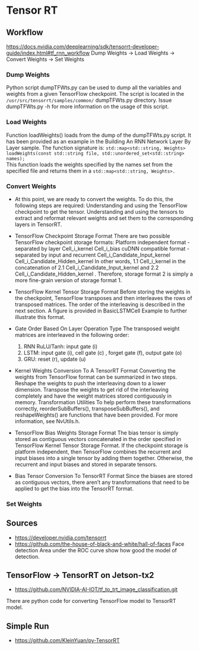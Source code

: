 # Tensor RT


## Workflow
https://docs.nvidia.com/deeplearning/sdk/tensorrt-developer-guide/index.html#tf_rnn_workflow
Dump Weights -> Load Weights -> Convert Weights -> Set Weights

### Dump Weights
Python script dumpTFWts.py can be used to dump all the variables and weights from a given TensorFlow checkpoint. The script is located in the `/usr/src/tensorrt/samples/common/` dumpTFWts.py directory. Issue dumpTFWts.py -h for more information on the usage of this script.

### Load Weights
Function loadWeights() loads from the dump of the dumpTFWts.py script. It has been provided as an example in the Building An RNN Network Layer By Layer sample. The function signature is:
 `std::map<std::string, Weights> loadWeights(const std::string file, std::unordered_set<std::string> names);` <br>
This function loads the weights specified by the names set from the specified file and returns them in a `std::map<std::string, Weights>.` 

### Convert Weights
- At this point, we are ready to convert the weights. To do this, the following steps are required:
Understanding and using the TensorFlow checkpoint to get the tensor.
Understanding and using the tensors to extract and reformat relevant weights and set them to the corresponding layers in TensorRT.
- TensorFlow Checkpoint Storage Format
There are two possible TensorFlow checkpoint storage formats:
Platform independent format - separated by layer
Cell_i_kernel <Weights>
Cell_i_bias <Weights>
cuDNN compatible format - separated by input and recurrent
Cell_i_Candidate_Input_kernel <Weights>
Cell_i_Candidate_Hidden_kernel <Weights>
In other words, 1.1 Cell_i_kernel <Weights> in the concatenation of 2.1 Cell_i_Candidate_Input_kernel <Weights> and 2.2 Cell_i_Candidate_Hidden_kernel <Weights>. Therefore, storage format 2 is simply a more fine-grain version of storage format 1.

- TensorFlow Kernel Tensor Storage Format
Before storing the weights in the checkpoint, TensorFlow transposes and then interleaves the rows of transposed matrices. The order of the interleaving is described in the next section. A figure is provided in BasicLSTMCell Example to further illustrate this format.

- Gate Order Based On Layer Operation Type The transposed weight matrices are interleaved in the following order:
    1. RNN RuLU/Tanh: input gate (i)
    2. LSTM: input gate (i), cell gate (c) , forget gate (f), output gate (o)
    3. GRU: reset (r), update (u)
- Kernel Weights Conversion To A TensorRT Format
Converting the weights from TensorFlow format can be summarized in two steps.
Reshape the weights to push the interleaving down to a lower dimension.
Transpose the weights to get rid of the interleaving completely and have the weight matrices stored contiguously in memory.
Transformation Utilities To help perform these transformations correctly, reorderSubBuffers(), transposeSubBuffers(), and reshapeWeights() are functions that have been provided. For more information, see NvUtils.h.

- TensorFlow Bias Weights Storage Format
The bias tensor is simply stored as contiguous vectors concatenated in the order specified in TensorFlow Kernel Tensor Storage Format. If the checkpoint storage is platform independent, then TensorFlow combines the recurrent and input biases into a single tensor by adding them together. Otherwise, the recurrent and input biases and stored in separate tensors.

- Bias Tensor Conversion To TensorRT Format
Since the biases are stored as contiguous vectors, there aren’t any transformations that need to be applied to get the bias into the TensorRT format.

### Set Weights

## Sources

- https://developer.nvidia.com/tensorrt
- https://github.com/the-house-of-black-and-white/hall-of-faces
Face detection
Area under the ROC curve show how good the model of detection.

## TensorFlow -> TensorRT on Jetson-tx2
- https://github.com/NVIDIA-AI-IOT/tf_to_trt_image_classification.git

There are python code for converting TensorFlow model to TensorRT model. 

## Simple Run
- https://github.com/KleinYuan/py-TensorRT